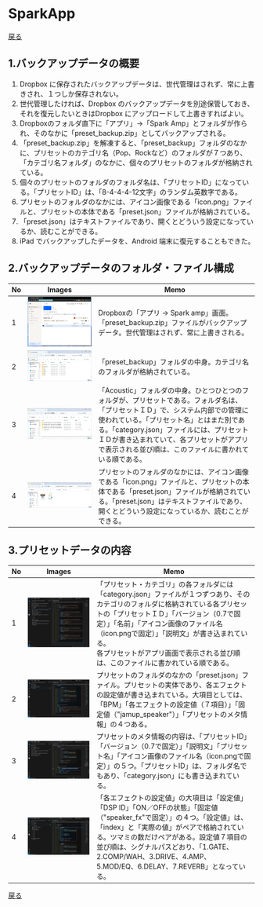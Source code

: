 # SparkApp
[戻る](./README.md)
## 1.バックアップデータの概要
1. Dropbox に保存されたバックアップデータは、世代管理はされず、常に上書きされ、１つしか保存されない。
2. 世代管理したければ、Dropbox のバックアップデータを別途保管しておき、それを復元したいときはDropbox にアップロードして上書きすればよい。
3. Dropboxのフォルダ直下に「アプリ」->「Spark Amp」とフォルダが作られ、そのなかに「preset_backup.zip」としてバックアップされる。
4. 「preset_backup.zip」を解凍すると、「preset_backup」フォルダのなかに、プリセットのカテゴリ名（Pop、Rockなど）のフォルダが７つあり、「カテゴリ名フォルダ」のなかに、個々のプリセットのフォルダが格納されている。
5. 個々のプリセットのフォルダのフォルダ名は、「プリセットID」になっている。「プリセットID」は、「8-4-4-4-12文字」のランダム英数字である。
6. プリセットのフォルダのなかには、アイコン画像である「icon.png」ファイルと、プリセットの本体である「preset.json」ファイルが格納されている。
7. 「preset.json」はテキストファイルであり、開くとどういう設定になっているか、読むことができる。
8. iPad でバックアップしたデータを、Android 端末に復元することもできた。

## 2.バックアップデータのフォルダ・ファイル構成
| No | Images | Memo|
|---|---|---|
| 1  | ![alt text](images/Backup/01.png) | Dropboxの「アプリ -> Spark amp」画面。「preset_backup.zip」ファイルがバックアップデータ。世代管理はされず、常に上書きされる。 |
| 2  | ![alt text](images/Backup/02.png) | 「preset_backup」フォルダの中身。カテゴリ名のフォルダが格納されている。 |
| 3  | ![alt text](images/Backup/03.png) | 「Acoustic」フォルダの中身。ひとつひとつのフォルダが、プリセットである。フォルダ名は、「プリセットＩＤ」で、システム内部での管理に使われている。「プリセット名」とはまた別である。「category.json」ファイルには、プリセットＩＤが書き込まれていて、各プリセットがアプリで表示される並び順は、このファイルに書かれている順である。 |
| 4  | ![alt text](images/Backup/04.png) | プリセットのフォルダのなかには、アイコン画像である「icon.png」ファイルと、プリセットの本体である「preset.json」ファイルが格納されている。「preset.json」はテキストファイルであり、開くとどういう設定になっているか、読むことができる。|
  
## 3.プリセットデータの内容
| No | Images | Memo|
|---|---|---|
|1|![alt text](images/JSON/01.png)|「プリセット・カテゴリ」の各フォルダには「category.json」ファイルが１つずつあり、そのカテゴリのフォルダに格納されている各プリセットの「プリセットＩＤ」「バージョン（0.7で固定）」「名前」「アイコン画像のファイル名（icon.pngで固定）」「説明文」が書き込まれている。<br>各プリセットがアプリ画面で表示される並び順は、このファイルに書かれている順である。|
|2|![alt text](images/JSON/02.png)|プリセットのフォルダのなかの「preset.json」ファイル。プリセットの実体であり、各エフェクトの設定値が書き込まれている。大項目としては、「BPM」「各エフェクトの設定値（７項目）」「固定値（"jamup_speaker"）」「プリセットのメタ情報」の４つある。|
|3|![alt text](images/JSON/03.png)|プリセットのメタ情報の内容は、「プリセットID」「バージョン（0.7で固定）」「説明文」「プリセット名」「アイコン画像のファイル名（icon.pngで固定）」の５つ。「プリセットID」は、フォルダ名でもあり、「category.json」にも書き込まれている。|
|4|![alt text](images/JSON/04.png)|「各エフェクトの設定値」の大項目は「設定値」「DSP ID」「ON／OFFの状態」「固定値（"speaker_fx"で固定）」の４つ。「設定値」は、「index」と「実際の値」がペアで格納されている。ツマミの数だけペアがある。設定値７項目の並び順は、シグナルパスどおり、「1.GATE、2.COMP/WAH、3.DRIVE、4.AMP、5.MOD/EQ、6.DELAY、7.REVERB」となっている。|

[戻る](./README.md)